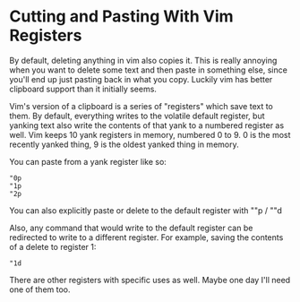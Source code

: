 # Cutting and Pasting With Vim Registers

By default, deleting anything in vim also copies it. This is really annoying when you want to delete some text and then paste in something else, since you'll end up just pasting back in what you copy. Luckily vim has better clipboard support than it initially seems. 

Vim's version of a clipboard is a series of "registers" which save text to them. By default, everything writes to the volatile default register, but yanking text also write the contents of that yank to a numbered register as well. Vim keeps 10 yank registers in memory, numbered 0 to 9. 0 is the most recently yanked thing, 9 is the oldest yanked thing in memory. 

You can paste from a yank register like so:

```
"0p
"1p
"2p
```
You can also explicitly paste or delete to the default register with ""p / ""d

Also, any command that would write to the default register can be redirected to write to a different register. For example, saving the contents of a delete to register 1:

```
"1d
```

There are other registers with specific uses as well. Maybe one day I'll need one of them too. 
